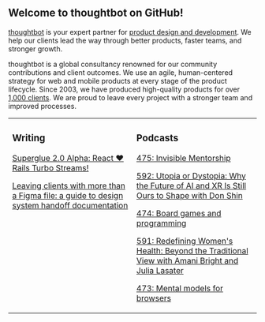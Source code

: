 ## Welcome to thoughtbot on GitHub!

[thoughtbot][1] is your expert partner for [product design and development][2].
We help our clients lead the way through better products, faster teams, and stronger growth.

thoughtbot is a global consultancy renowned for our community contributions and
client outcomes. We use an agile, human-centered strategy for web and mobile
products at every stage of the product lifecycle. Since 2003, we have produced
high-quality products for over [1,000 clients][3]. We are proud to leave every
project with a stronger team and improved processes.

<table><tr><td valign="top" width="50%">

### Writing

<!-- blog starts -->
[Superglue 2.0 Alpha: React ♥️ Rails Turbo Streams!](https://feed.thoughtbot.com/link/24077/17161539/superglue-2-0-alpha-react-rails-turbo-streams)

[Leaving clients with more than a Figma file: a guide to design system handoff documentation](https://feed.thoughtbot.com/link/24077/17155930/leaving-clients-with-more-than-a-figma-file-a-guide-to-design-system-handoff-documentation)

<!-- blog ends -->
</td><td valign="top" width="50%">

### Podcasts

<!-- podcasts starts -->
[475: Invisible Mentorship](https://bikeshed.thoughtbot.com/475)

[592: Utopia or Dystopia: Why the Future of AI and XR Is Still Ours to Shape with Don Shin](https://podcast.thoughtbot.com/592)

[474: Board games and programming](https://bikeshed.thoughtbot.com/474)

[591: Redefining Women's Health: Beyond the Traditional View with Amani Bright and Julia Lasater](https://podcast.thoughtbot.com/591)

[473: Mental models for browsers](https://bikeshed.thoughtbot.com/473)

<!-- podcasts ends -->
</td></tr></table>

[1]: https://thoughtbot.com
[2]: https://thoughtbot.com/services
[3]: https://thoughtbot.com/case-studies
